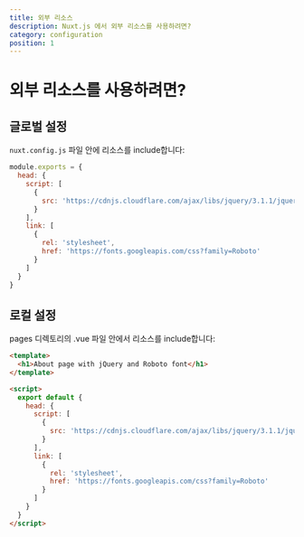 ```yaml
---
title: 외부 리소스
description: Nuxt.js 에서 외부 리소스를 사용하려면?
category: configuration
position: 1
---
```


# 외부 리소스를 사용하려면?

## 글로벌 설정

<!-- Include your resources in the `nuxt.config.js` file: -->

`nuxt.config.js` 파일 안에 리소스를 include합니다:

```js
module.exports = {
  head: {
    script: [
      {
        src: 'https://cdnjs.cloudflare.com/ajax/libs/jquery/3.1.1/jquery.min.js'
      }
    ],
    link: [
      {
        rel: 'stylesheet',
        href: 'https://fonts.googleapis.com/css?family=Roboto'
      }
    ]
  }
}
```

## 로컬 설정

<!-- Include your resources in your .vue file inside the pages directory: -->

pages 디렉토리의 .vue 파일 안에서 리소스를 include합니다:

```html
<template>
  <h1>About page with jQuery and Roboto font</h1>
</template>

<script>
  export default {
    head: {
      script: [
        {
          src: 'https://cdnjs.cloudflare.com/ajax/libs/jquery/3.1.1/jquery.min.js'
        }
      ],
      link: [
        {
          rel: 'stylesheet',
          href: 'https://fonts.googleapis.com/css?family=Roboto'
        }
      ]
    }
  }
</script>
```
